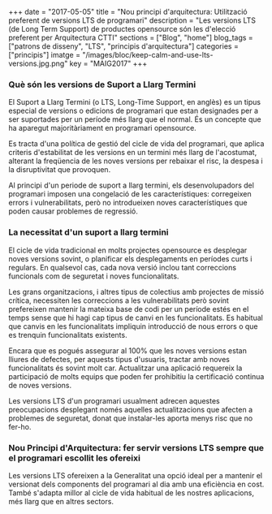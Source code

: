 +++
date        = "2017-05-05"
title       = "Nou principi d'arquitectura: Utilització preferent de versions LTS de programari"
description = "Les versions LTS (de Long Term Support) de productes opensource són les d'elecció preferent per Arquitectura CTTI"
sections    = ["Blog", "home"]
blog_tags   = ["patrons de disseny", "LTS", "principis d'arquitectura"]
categories  = ["principis"]
imatge      = "/images/bloc/keep-calm-and-use-lts-versions.jpg.png"
key         = "MAIG2017"
+++

### Què són les versions de Suport a Llarg Termini 

El Suport a Llarg Termini (o LTS, Long-Time Support, en anglès) es un tipus especial de versions o edicions de programari que estan designades per a ser suportades per un període més llarg que el normal. És un concepte que ha aparegut majoritàriament en programari opensource.

Es tracta d'una política de gestió del cicle de vida del programari, que aplica criteris d'estabilitat de les versions en un termini més llarg de l'acostumat, alterant la freqüencia de les noves versions per rebaixar el risc, la despesa i la disruptivitat que provoquen.

Al principi d'un periode de suport a llarg termini, els desenvolupadors del programari imposen una congelació de les característiques: corregeixen errors i vulnerabilitats, però no introdueixen noves característiques que poden causar problemes de regressió.

### La necessitat d'un suport a llarg termini

El cicle de vida tradicional en molts projectes opensource es desplegar noves versions sovint, o planificar els desplegaments en períodes curts i regulars. En qualsevol cas, cada nova versió inclou tant correccions funcionals com de seguretat i noves funcionalitats.

Les grans organitzacions, i altres tipus de colectius amb projectes de missió crítica, necessiten les correccions a les vulnerabilitats però sovint prefereixen mantenir la mateixa base de codi per un període estés en el temps sense que hi hagi cap tipus de canvi en les funcionalitats. Es habitual que canvis en les funcionalitats impliquin introducció de nous errors o que es trenquin funcionalitats existents.

Encara que es pogués assegurar al 100% que les noves versions estan lliures de defectes, per aquests tipus d'usuaris, tractar amb noves funcionalitats és sovint molt car. Actualitzar una aplicació requereix la participació de molts equips que poden fer prohibitiu la certificació continua de noves versions.

Les versions LTS d'un programari usualment adrecen aquestes preocupacions desplegant només aquelles actualitzacions que afecten a problemes de seguretat, donat que instalar-les aporta menys risc que no fer-ho.

### Nou Principi d'Arquitectura: fer servir versions LTS sempre que el programari escollit les ofereixi

Les versions LTS ofereixen a la Generalitat una opció ideal per a mantenir el versionat dels components del programari al dia amb una eficiència en cost. També s'adapta millor al cicle de vida habitual de les nostres aplicacions, més llarg que en altres sectors.
